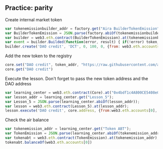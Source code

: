 ## Practice: parity

Create internal market token

```js
var tokenemissionbuilder_addr = factory.get("Aira BuilderTokenEmission");
var BuilderTokenEmission = JSON.parse(factory.abiOf(tokenemissionbuilder_addr));
var builder = web3.eth.contract(BuilderTokenEmission).at(tokenemissionbuilder_addr);
var event = builder.Builded(function(error, result) { if(!error) token_addr = result.args.instance; else console.log(error); });
builder.create('DAO credit', 'DCT', 0, 100, 0, {from: web3.eth.accounts[0], gas: 1000000, value: builder.buildingCostWei()})
```

Add the new token to the registry

```js
core.set("DAO credit", token_addr, "https://raw.githubusercontent.com/airalab/core/master/contracts/token/TokenEmission.sol", true, {from:web3.eth.accounts[0], gas:300000})
core.get("DAO credit")
```

Execute the lesson. Don't forget to pass the new token address and the DAO address

```js
var learning_center = web3.eth.contract(Core).at("0x4bdf1c4A800CE5408e0D95F52787C6924e07F5A3");
var lesson_addr = learning_center.get("Lesson_5");
var Lesson_5 = JSON.parse(learning_center.abiOf(lesson_addr));
var lesson = web3.eth.contract(Lesson_5).at(lesson_addr);
lesson.execute('DAO credit', core.address, {from:web3.eth.accounts[0], gas:900000})
```

Check the air balance

```js
var tokenemission_addr = learning_center.get("Token ABT");
var TokenEmission = JSON.parse(learning_center.abiOf(tokenemission_addr));
var tokenabt = web3.eth.contract(TokenEmission).at(tokenemission_addr);
tokenabt.balanceOf(web3.eth.accounts[0])
```
